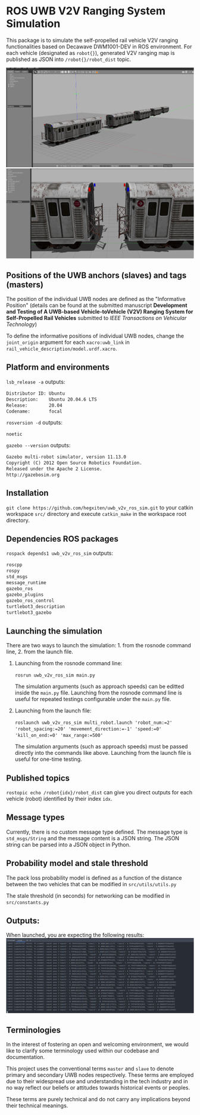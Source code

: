 # ROS UWB V2V Ranging System Simulation
This package is to simulate the self-propelled rail vehicle V2V ranging functionalities based on Decawave DWM1001-DEV in ROS environment. For each vehicle (designated as `robot{}`), generated V2V ranging map is published as JSON into `/robot{}/robot_dist` topic. 

![](https://raw.githubusercontent.com/hegxiten/uwb_v2v_ros_sim/master/docs/1.png)
![](https://raw.githubusercontent.com/hegxiten/uwb_v2v_ros_sim/master/docs/3.png)

## Positions of the UWB anchors (slaves) and tags (masters)

The position of the individual UWB nodes are defined as the "Informative Position" (details can be found at the submitted manuscript **Development and Testing of A UWB-based Vehicle-toVehicle (V2V) Ranging System for Self-Propelled Rail
Vehicles** submitted to *IEEE Transactions on Vehicular Technology*)

To define the informative positions of individual UWB nodes, change the `joint_origin` argument for each `xacro:uwb_link` in `rail_vehicle_description/model.urdf.xacro`.

## Platform and environments
`lsb_release -a` outputs:
```
Distributor ID: Ubuntu
Description:    Ubuntu 20.04.6 LTS
Release:        20.04
Codename:       focal
```
`rosversion -d` outputs:
```
noetic
```
`gazebo --version` outputs:
```
Gazebo multi-robot simulator, version 11.13.0
Copyright (C) 2012 Open Source Robotics Foundation.
Released under the Apache 2 License.
http://gazebosim.org
```


## Installation

`git clone https://github.com/hegxiten/uwb_v2v_ros_sim.git` to your catkin workspace `src/` directory and execute `catkin_make` in the workspace root directory.

## Dependencies ROS packages

`rospack depends1 uwb_v2v_ros_sim` outputs:
```
roscpp
rospy
std_msgs
message_runtime
gazebo_ros
gazebo_plugins
gazebo_ros_control
turtlebot3_description
turtlebot3_gazebo
```

## Launching the simulation

There are two ways to launch the simulation: 1. from the rosnode command line, 2. from the launch file.

1. Launching from the rosnode command line:
   
   `rosrun uwb_v2v_ros_sim main.py`

   The simulation arguments (such as approach speeds) can be editted inside the `main.py` file. Launching from the rosnode command line is useful for repeated testings configurable under the `main.py` file.

2. Launching from the launch file:
   
    `roslaunch uwb_v2v_ros_sim multi_robot.launch 'robot_num:=2' 'robot_spacing:=20' 'movement_direction:=-1' 'speed:=0' 'kill_on_end:=0' 'max_range:=500'` 
   
   The simulation arguments (such as approach speeds) must be passed directly into the commands like above. Launching from the launch file is useful for one-time testing.

## Published topics

`rostopic echo /robot{idx}/robot_dist` can give you direct outputs for each vehicle (robot) identified by their index `idx`. 

## Message types

Currently, there is no custom message type defined. The message type is `std_msgs/String` and the message content is a JSON string. The JSON string can be parsed into a JSON object in Python.

## Probability model and stale threshold 

The pack loss probability model is defined as a function of the distance between the two vehicles that can be modified in `src/utils/utils.py`

The stale threshold (in seconds) for networking can be modified in `src/constants.py` 

## Outputs:

When launched, you are expecting the following results: 
![](https://raw.githubusercontent.com/hegxiten/uwb_v2v_ros_sim/master/docs/2.png)

## Terminologies

In the interest of fostering an open and welcoming environment, we would like to clarify some terminology used within our codebase and documentation.

This project uses the conventional terms `master` and `slave` to denote primary and secondary UWB nodes respectively. These terms are employed due to their widespread use and understanding in the tech industry and in no way reflect our beliefs or attitudes towards historical events or peoples.

These terms are purely technical and do not carry any implications beyond their technical meanings.  

